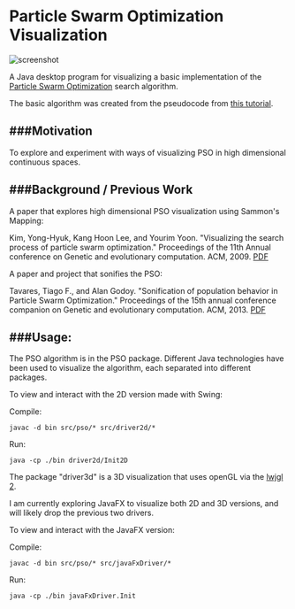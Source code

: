 Particle Swarm Optimization Visualization
=================

![screenshot](screenshots/init-0.png)

A Java desktop program for visualizing a basic implementation of the [Particle Swarm Optimization](http://en.wikipedia.org/wiki/Particle_swarm_optimization) search algorithm.

The basic algorithm was created from the pseudocode from [this tutorial](http://www.swarmintelligence.org/tutorials.php). 

###Motivation
---
To explore and experiment with ways of visualizing PSO in high dimensional continuous spaces.


###Background / Previous Work
---
A paper that explores high dimensional PSO visualization using Sammon's Mapping:

Kim, Yong-Hyuk, Kang Hoon Lee, and Yourim Yoon. "Visualizing the search process of particle swarm optimization."
Proceedings of the 11th Annual conference on Genetic and evolutionary computation. ACM, 2009.
[PDF](http://cg.kw.ac.kr/kang/visual_pso/visual_pso.pdf)

A paper and project that sonifies the PSO:

Tavares, Tiago F., and Alan Godoy. "Sonification of population behavior in Particle Swarm Optimization."
Proceedings of the 15th annual conference companion on Genetic and evolutionary computation. ACM, 2013.
[PDF](http://www.dca.fee.unicamp.br/~tavares/Swarm/gecco2013.pdf)


###Usage:
---
The PSO algorithm is in the PSO package.  Different Java technologies have been used to visualize the algorithm, each separated into different packages.

To view and interact with the 2D version made with Swing:

Compile: 
```Shell
javac -d bin src/pso/* src/driver2d/*
```

Run:
```Shell
java -cp ./bin driver2d/Init2D
```

The package "driver3d" is a 3D visualization that uses openGL via the [lwjgl 2](http://www.lwjgl.org/).

I am currently exploring JavaFX to visualize both 2D and 3D versions, and will likely drop the previous two drivers.

To view and interact with the JavaFX version:

Compile: 
```Shell
javac -d bin src/pso/* src/javaFxDriver/*
```

Run:
```Shell
java -cp ./bin javaFxDriver.Init
```